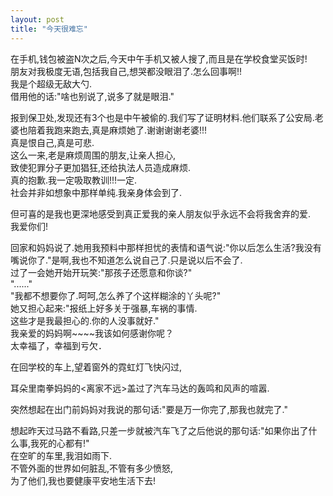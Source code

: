 ```yaml
---
layout: post
title: "今天很难忘"
---
```

在手机,钱包被盗N次之后,今天中午手机又被人搜了,而且是在学校食堂买饭时!  
朋友对我极度无语,包括我自己,想哭都没眼泪了.怎么回事啊!!  
我是个超级无敌大勺.  
借用他的话:"啥也别说了,说多了就是眼泪."  


报到保卫处,发现还有3个也是中午被偷的.我们写了证明材料.他们联系了公安局.老婆也陪着我跑来跑去,真是麻烦她了.谢谢谢谢老婆!!!  
真是恨自己,真是可悲.  
这么一来,老是麻烦周围的朋友,让亲人担心,  
致使犯罪分子更加猖狂,还给执法人员造成麻烦.  
真的抱歉.我一定吸取教训!!!一定.  
社会并非如想象中那样单纯.我亲身体会到了.  

但可喜的是我也更深地感受到真正爱我的亲人朋友似乎永远不会将我舍弃的爱.  
我爱你们!  


回家和妈妈说了.她用我预料中那样担忧的表情和语气说:"你以后怎么生活?我没有嘴说你了."是啊,我也不知道怎么说自己了.只是说以后不会了.  
过了一会她开始开玩笑:"那孩子还愿意和你谈?"  
"......"  
"我都不想要你了.呵呵,怎么养了个这样糊涂的丫头呢?"  
她又担心起来:"报纸上好多关于强暴,车祸的事情.  
这些才是我最担心的.你的人没事就好."  
我亲爱的妈妈啊~~~~我该如何感谢你呢？  
太幸福了，幸福到亏欠．  

在回学校的车上,望着窗外的霓虹灯飞快闪过,  

耳朵里南拳妈妈的<离家不远>盖过了汽车马达的轰鸣和风声的喧嚣.  

突然想起在出门前妈妈对我说的那句话:"要是万一你完了,那我也就完了."  

想起昨天过马路不看路,只差一步就被汽车飞了之后他说的那句话:"如果你出了什么事,我死的心都有!"  
在空旷的车里,我泪如雨下.  
不管外面的世界如何脏乱,不管有多少愤怒,  
为了他们,我也要健康平安地生活下去!  
							  
		

